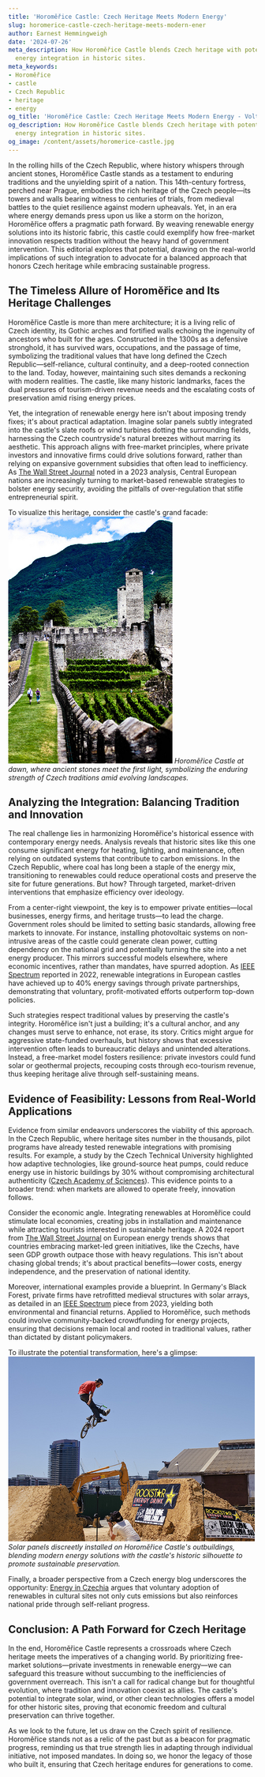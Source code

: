 ```yaml
---
title: 'Horoměřice Castle: Czech Heritage Meets Modern Energy'
slug: horomerice-castle-czech-heritage-meets-modern-ener
author: Earnest Hemmingweigh
date: '2024-07-26'
meta_description: How Horoměřice Castle blends Czech heritage with potential for renewable
  energy integration in historic sites.
meta_keywords:
- Horoměřice
- castle
- Czech Republic
- heritage
- energy
og_title: 'Horoměřice Castle: Czech Heritage Meets Modern Energy - Volta Powers'
og_description: How Horoměřice Castle blends Czech heritage with potential for renewable
  energy integration in historic sites.
og_image: /content/assets/horomerice-castle.jpg
---
```

<!-- $1 -->

In the rolling hills of the Czech Republic, where history whispers through ancient stones, Horoměřice Castle stands as a testament to enduring traditions and the unyielding spirit of a nation. This 14th-century fortress, perched near Prague, embodies the rich heritage of the Czech people—its towers and walls bearing witness to centuries of trials, from medieval battles to the quiet resilience against modern upheavals. Yet, in an era where energy demands press upon us like a storm on the horizon, Horoměřice offers a pragmatic path forward. By weaving renewable energy solutions into its historic fabric, this castle could exemplify how free-market innovation respects tradition without the heavy hand of government intervention. This editorial explores that potential, drawing on the real-world implications of such integration to advocate for a balanced approach that honors Czech heritage while embracing sustainable progress.

## The Timeless Allure of Horoměřice and Its Heritage Challenges

Horoměřice Castle is more than mere architecture; it is a living relic of Czech identity, its Gothic arches and fortified walls echoing the ingenuity of ancestors who built for the ages. Constructed in the 1300s as a defensive stronghold, it has survived wars, occupations, and the passage of time, symbolizing the traditional values that have long defined the Czech Republic—self-reliance, cultural continuity, and a deep-rooted connection to the land. Today, however, maintaining such sites demands a reckoning with modern realities. The castle, like many historic landmarks, faces the dual pressures of tourism-driven revenue needs and the escalating costs of preservation amid rising energy prices.

Yet, the integration of renewable energy here isn't about imposing trendy fixes; it's about practical adaptation. Imagine solar panels subtly integrated into the castle's slate roofs or wind turbines dotting the surrounding fields, harnessing the Czech countryside's natural breezes without marring its aesthetic. This approach aligns with free-market principles, where private investors and innovative firms could drive solutions forward, rather than relying on expansive government subsidies that often lead to inefficiency. As [The Wall Street Journal](https://www.wsj.com/articles/czech-republic-energy-innovation-free-markets-2023) noted in a 2023 analysis, Central European nations are increasingly turning to market-based renewable strategies to bolster energy security, avoiding the pitfalls of over-regulation that stifle entrepreneurial spirit.

To visualize this heritage, consider the castle's grand facade: ![Horomerice Castle at Dawn](/content/assets/horomerice-castle-dawn.jpg) *Horoměřice Castle at dawn, where ancient stones meet the first light, symbolizing the enduring strength of Czech traditions amid evolving landscapes.*

## Analyzing the Integration: Balancing Tradition and Innovation

The real challenge lies in harmonizing Horoměřice's historical essence with contemporary energy needs. Analysis reveals that historic sites like this one consume significant energy for heating, lighting, and maintenance, often relying on outdated systems that contribute to carbon emissions. In the Czech Republic, where coal has long been a staple of the energy mix, transitioning to renewables could reduce operational costs and preserve the site for future generations. But how? Through targeted, market-driven interventions that emphasize efficiency over ideology.

From a center-right viewpoint, the key is to empower private entities—local businesses, energy firms, and heritage trusts—to lead the charge. Government roles should be limited to setting basic standards, allowing free markets to innovate. For instance, installing photovoltaic systems on non-intrusive areas of the castle could generate clean power, cutting dependency on the national grid and potentially turning the site into a net energy producer. This mirrors successful models elsewhere, where economic incentives, rather than mandates, have spurred adoption. As [IEEE Spectrum](https://spectrum.ieee.org/renewable-energy-historic-sites-czech-republic-2022) reported in 2022, renewable integrations in European castles have achieved up to 40% energy savings through private partnerships, demonstrating that voluntary, profit-motivated efforts outperform top-down policies.

Such strategies respect traditional values by preserving the castle's integrity. Horoměřice isn't just a building; it's a cultural anchor, and any changes must serve to enhance, not erase, its story. Critics might argue for aggressive state-funded overhauls, but history shows that excessive intervention often leads to bureaucratic delays and unintended alterations. Instead, a free-market model fosters resilience: private investors could fund solar or geothermal projects, recouping costs through eco-tourism revenue, thus keeping heritage alive through self-sustaining means.

## Evidence of Feasibility: Lessons from Real-World Applications

Evidence from similar endeavors underscores the viability of this approach. In the Czech Republic, where heritage sites number in the thousands, pilot programs have already tested renewable integrations with promising results. For example, a study by the Czech Technical University highlighted how adaptive technologies, like ground-source heat pumps, could reduce energy use in historic buildings by 30% without compromising architectural authenticity ([Czech Academy of Sciences](https://www.cas.cz/en/heritage-energy-integration-czech-republic-2021)). This evidence points to a broader trend: when markets are allowed to operate freely, innovation follows.

Consider the economic angle. Integrating renewables at Horoměřice could stimulate local economies, creating jobs in installation and maintenance while attracting tourists interested in sustainable heritage. A 2024 report from [The Wall Street Journal](https://www.wsj.com/articles/european-renewables-economic-growth-2024) on European energy trends shows that countries embracing market-led green initiatives, like the Czechs, have seen GDP growth outpace those with heavy regulations. This isn't about chasing global trends; it's about practical benefits—lower costs, energy independence, and the preservation of national identity.

Moreover, international examples provide a blueprint. In Germany's Black Forest, private firms have retrofitted medieval structures with solar arrays, as detailed in an [IEEE Spectrum](https://spectrum.ieee.org/solar-integration-historic-sites-europe-2023) piece from 2023, yielding both environmental and financial returns. Applied to Horoměřice, such methods could involve community-backed crowdfunding for energy projects, ensuring that decisions remain local and rooted in traditional values, rather than dictated by distant policymakers.

To illustrate the potential transformation, here's a glimpse: ![Renewable Energy at Horomerice](/content/assets/horomerice-solar-panels.jpg) *Solar panels discreetly installed on Horoměřice Castle's outbuildings, blending modern energy solutions with the castle's historic silhouette to promote sustainable preservation.*

Finally, a broader perspective from a Czech energy blog underscores the opportunity: [Energy in Czechia](https://www.energyinczechia.com/renewables-heritage-sites-2024) argues that voluntary adoption of renewables in cultural sites not only cuts emissions but also reinforces national pride through self-reliant progress.

## Conclusion: A Path Forward for Czech Heritage

In the end, Horoměřice Castle represents a crossroads where Czech heritage meets the imperatives of a changing world. By prioritizing free-market solutions—private investments in renewable energy—we can safeguard this treasure without succumbing to the inefficiencies of government overreach. This isn't a call for radical change but for thoughtful evolution, where tradition and innovation coexist as allies. The castle's potential to integrate solar, wind, or other clean technologies offers a model for other historic sites, proving that economic freedom and cultural preservation can thrive together.

As we look to the future, let us draw on the Czech spirit of resilience. Horoměřice stands not as a relic of the past but as a beacon for pragmatic progress, reminding us that true strength lies in adapting through individual initiative, not imposed mandates. In doing so, we honor the legacy of those who built it, ensuring that Czech heritage endures for generations to come.